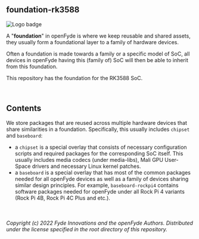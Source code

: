 ## foundation-rk3588

![Logo badge](https://img.shields.io/endpoint?url=https://logo-badge-without-release-image-0lnvd7unef6z.runkit.sh) 

A "**foundation**" in openFyde is where we keep reusable and shared assets, they usually form a foundational layer to a family of hardware devices. 

Often a foundation is made towards a family or a specific model of SoC, all devices in openFyde having this (family of) SoC will then be able to inherit from this foundation.

This repository has the foundation for the RK3588 SoC.


<br>

## Contents

We store packages that are reused across multiple hardware devices that share similarities in a foundation. Specifically, this usually includes `chipset` and `baseboard`:

 - a `chipset` is a special overlay that consists of necessary configuration scripts and required packages for the corresponding SoC itself. This usually includes media codecs (under media-libs), Mali GPU User-Space drivers and necessary Linux kernel patches.
 - a `baseboard` is a special overlay that has most of the common packages needed for all openFyde devices as well as a family of devices sharing similar design principles. For example, `baseboard-rockpi4` contains software packages needed for openFyde under all Rock Pi 4 variants (Rock Pi 4B, Rock Pi 4C Plus and etc.).

 <br>

###### Copyright (c) 2022 Fyde Innovations and the openFyde Authors. Distributed under the license specified in the root directory of this repository.
